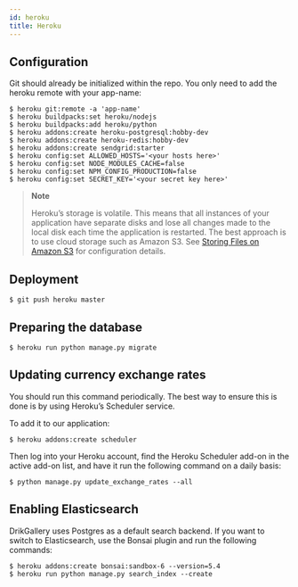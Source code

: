 ```yaml
---
id: heroku
title: Heroku
---
```


## Configuration

Git should already be initialized within the repo. You only need to add the heroku remote with your app-name:

```console
$ heroku git:remote -a 'app-name'
$ heroku buildpacks:set heroku/nodejs
$ heroku buildpacks:add heroku/python
$ heroku addons:create heroku-postgresql:hobby-dev
$ heroku addons:create heroku-redis:hobby-dev
$ heroku addons:create sendgrid:starter
$ heroku config:set ALLOWED_HOSTS='<your hosts here>'
$ heroku config:set NODE_MODULES_CACHE=false
$ heroku config:set NPM_CONFIG_PRODUCTION=false
$ heroku config:set SECRET_KEY='<your secret key here>'
```

> **Note**
>
> Heroku’s storage is volatile. This means that all instances of your application have separate disks and lose all changes made to the local disk each time the application is restarted. The best approach is to use cloud storage such as Amazon S3. See [Storing Files on Amazon S3](deployment/s3.md) for configuration details.


## Deployment

```console
$ git push heroku master
```


## Preparing the database

```console
$ heroku run python manage.py migrate
```


## Updating currency exchange rates

You should run this command periodically. The best way to ensure this is done is by using Heroku’s Scheduler service. 

To add it to our application:

```console
$ heroku addons:create scheduler
```

Then log into your Heroku account, find the Heroku Scheduler add-on in the active add-on list, and have it run the following command on a daily basis:

```console
$ python manage.py update_exchange_rates --all
```


## Enabling Elasticsearch

DrikGallery uses Postgres as a default search backend. If you want to switch to Elasticsearch, use the Bonsai plugin and run the following commands:

```console
$ heroku addons:create bonsai:sandbox-6 --version=5.4
$ heroku run python manage.py search_index --create
```

